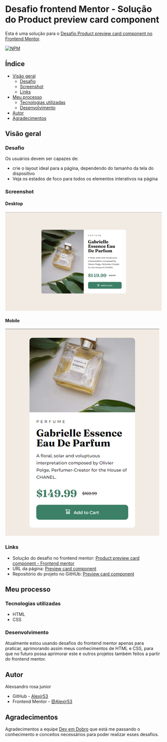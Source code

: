 # Desafio frontend Mentor - Solução do Product preview card component

Esta é uma solução para o [Desafio Product preview card component no Frontend Mentor](https://www.frontendmentor.io/challenges/product-preview-card-component-GO7UmttRfa). 

[![NPM](https://img.shields.io/bower/l/MI)](https://github.com/Alexjr53/Product-preview-card-component/blob/main/LICENSE)

## Índice

- [Visão geral](#visão-geral)
  - [Desafio](#desafio)
  - [Screenshot](#screenshot)
  - [Links](#links)
- [Meu processo](#meu-processo)
  - [Tecnologias utilizadas](#tecnologias-utilizadas)
  - [Desenvolvimento](#desenvolvimento)
- [Autor](#autor)
- [Agradecimentos](#agradecimentos)

## Visão geral

### Desafio

Os usuários devem ser capazes de:

- crie o layout ideal para a página, dependendo do tamanho da tela do dispositivo
- Veja os estados de foco para todos os elementos interativos na página

### Screenshot
#### Desktop
![produto](src/design/screenshot-desktop.png)

#### Mobile
![produto](src/design/screenshot-mobile.png)
### Links

- Solução do desafio no frontend mentor: [Product preview card component - Frontend mentor](https://www.frontendmentor.io/challenges/product-preview-card-component-GO7UmttRfa/hub/product-preview-card-component-Lfx8q63Ux0)
- URL da página: [Preview card component](https://alexjr53.github.io/Product-preview-card-component/) 
- Repositório do projeto no GitHUb: [Preview card component](https://github.com/Alexjr53/Product-preview-card-component)

## Meu processo

### Tecnologias utilizadas

- HTML
- CSS

### Desenvolvimento

Atualmente estou usando desafios do frontend mentor apenas para praticar, aprimorando assim meus conhecimentos de HTML e CSS, para que no futuro possa aprimorar este e outros projetos também feitos a partir do frontend mentor.

## Autor
Alexsandro rosa junior

- GitHub - [Alexjr53](https://github.com/Alexjr53)
- Frontend Mentor - [@Alexjr53](https://www.frontendmentor.io/profile/Alexjr53)

## Agradecimentos
Agradecimentos a equipe [Dev em Dobro](https://www.instagram.com/devemdobro/) que está me passando o conhecimento e conceitos necessários para poder realizar esses desafios.
